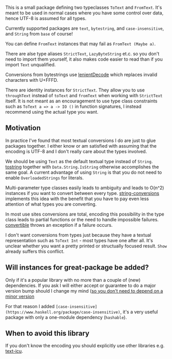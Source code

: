 This is a small package defining two typeclasses `ToText` and
`FromText`. It's meant to be used in normal cases where you have some
control over data, hence UTF-8 is assumed for all types.

Currently supported packages are `text`, `bytestring`, and
`case-insensitive`, and `String` from `base` of course!

You can define `FromText` instances that may fail as `FromText (Maybe a)`.

There are alse type aliases `StrictText`, `LazyByteString` et.c. so
you don't need to import them yourself, it also makes code easier to
read than if you import `Text` unqualified.

Conversions from bytestrings use
[lenientDecode](http://hackage.haskell.org/package/text-1.2.0.4/docs/Data-Text-Encoding-Error.html#v:lenientDecode)
which replaces invalid characters with U+FFFD.

There are identity instances for `StrictText`. They allow you to use
`throughText` instead of `toText` and `fromText` when working with
`StrictText` itself. It is not meant as an encouragement to use type
class constraints such as `ToText a => a -> IO ()` in function
signatures, I instead recommend using the actual type you want.

## Motivation

In practice I've found that most textual conversions I do are just to
glue packages together. I either know or am satisfied with assuming
that the encoding is UTF-8 and I don't really care about the types
involved.

We should be using `Text` as the default textual type instead of
`String`. [tostring](https://www.hackage.org/package/tostring)
together with `Data.String.IsString` otherwise accomplishes the same
goal. A current advantage of using `String` is that you do not need to
enable `OverloadedStrings` for literals.

Multi-parameter type classes easily leads to ambiguity and leads to
O(n^2) instances if you want to convert between every type.
[string-conversions](https://www.hackage.org/package/string-conversions)
implements this idea with the benefit that you have to pay even less
attention of what types you are converting.

In most use sites conversions are total, encoding this possibility in
the type class leads to partial functions or the need to handle
impossible failures.
[convertible](https://www.hackage.org/package/convertible) throws an
exception if a failure occurs.

I don't want conversions from types just because they have a textual
representation such as `ToText Int` - most types have one after
all. It's unclear whether you want a pretty printed or structually
focused result. `Show` already suffers this conflict.


## Will instances for great-package be added?

Only if it's a popular library with no more than a couple of (new)
dependencies.  If you ask I will either accept or guarantee to do a
major version bump should I change my mind
([so you don't need to depend on a minor version](https://wiki.haskell.org/Package_versioning_policy)

For that reason I added
`[case-insensitive](https://www.haskell.org/package/case-insensitive)`,
it's a very useful package with only a one-module dependency
(`hashable`).

## When to avoid this library

If you don't know the encoding you should explicitly use other
libraries e.g. [text-icu](https://www.hackage.org/package/text-icu).
